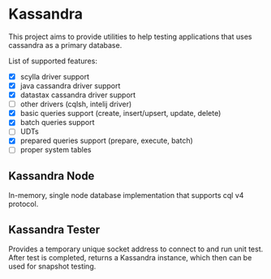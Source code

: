 # Kassandra

This project aims to provide utilities to help testing
applications that uses cassandra as a primary database.

List of supported features:
- [x] scylla driver support
- [x] java cassandra driver support
- [x] datastax cassandra driver support
- [ ] other drivers (cqlsh, intelij driver)
- [x] basic queries support (create, insert/upsert, update, delete)
- [x] batch queries support
- [ ] UDTs
- [x] prepared queries support (prepare, execute, batch)
- [ ] proper system tables

## Kassandra Node

In-memory, single node database implementation
that supports cql v4 protocol.

## Kassandra Tester

Provides a temporary unique socket address to connect to and run unit test.
After test is completed, returns a Kassandra instance, which then can be used
for snapshot testing.
